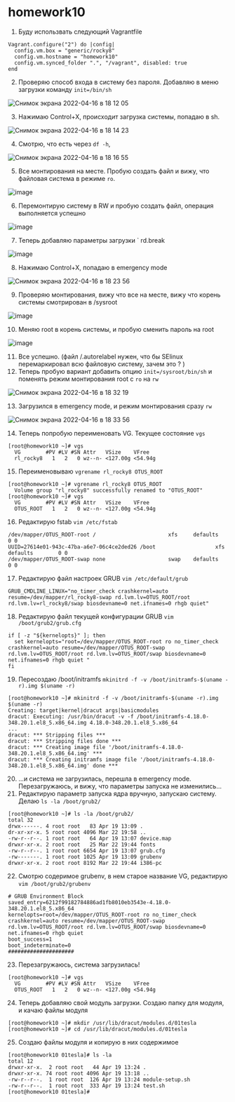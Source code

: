 # homework10
1. Буду использвать следующий Vagrantfile
```
Vagrant.configure("2") do |config|
  config.vm.box = "generic/rocky8"
  config.vm.hostname = "homework10"
  config.vm.synced_folder ".", "/vagrant", disabled: true
end
```
2. Проверяю способ входа в систему без пароля. Добавляю в меню загрузки команду `init=/bin/sh`

![Снимок экрана 2022-04-16 в 18 12 05](https://user-images.githubusercontent.com/98701086/163683457-dcb5dfcb-31da-4242-bc64-8ffce7b0c24a.png)

3. Нажимаю Control+X, происходит загрузка системы, попадаю в sh.

![Снимок экрана 2022-04-16 в 18 14 23](https://user-images.githubusercontent.com/98701086/163683481-96bb73d5-2faf-46bb-b592-8924077e5409.png)

4. Смотрю, что есть через `df -h`, 

![Снимок экрана 2022-04-16 в 18 16 55](https://user-images.githubusercontent.com/98701086/163937520-6f2b350d-aa85-4aa3-a8e9-0cfa9b237766.png)

5. Все монтирования на месте. Пробую создать файл и вижу, что файловая система в режиме `ro`. 

![image](https://user-images.githubusercontent.com/98701086/163937733-884f0621-c780-4049-aeac-5643a9f49708.png)

6. Перемонтирую систему в RW и пробую создать файл, операция выполняется успешно

![image](https://user-images.githubusercontent.com/98701086/163937982-9aae4244-3bad-420b-b579-03e7b3d05705.png)

7. Теперь добавляю параметры загрузки ` rd.break

![image](https://user-images.githubusercontent.com/98701086/163938291-e1e4b2ca-19ef-4ec6-bdd1-accb51a3d2d9.png)

8. Нажимаю Control+X, попадаю в emergency mode

![Снимок экрана 2022-04-16 в 18 23 56](https://user-images.githubusercontent.com/98701086/163938399-3142754b-2a22-4797-ac61-e62d167bf543.png)

9. Проверяю монтирования, вижу что все на месте, вижу что корень системы смотрирован в /sysroot

![image](https://user-images.githubusercontent.com/98701086/163942013-8f1993b4-5677-4620-90fd-256110c7ff8b.png)

10. Меняю root в корень системы, и пробую сменить пароль на root

![image](https://user-images.githubusercontent.com/98701086/163942347-e95cb83f-9ed9-4789-af99-fd2ada960d56.png)

11. Все успешно. (файл /.autorelabel нужен, что бы SElinux перемаркировал всю файловую систему, зачем это ? )
12. Теперь пробую вариант добавить опцию `init=/sysroot/bin/sh` и поменять режим монтирования root с `ro` на `rw`

![Снимок экрана 2022-04-16 в 18 32 19](https://user-images.githubusercontent.com/98701086/163985909-832b97ac-49cc-4c24-8d75-c72b952b2b09.png)

13. Загрузился в emergency mode, и режим монтирования сразу `rw`

![Снимок экрана 2022-04-16 в 18 33 56](https://user-images.githubusercontent.com/98701086/163986221-a4c99d8e-3be0-4ffc-af0d-1402e1b7fc20.png)

14. Теперь попробую переименовать VG. Текущее состояние `vgs`

```
[root@homework10 ~]# vgs
  VG        #PV #LV #SN Attr   VSize    VFree
  rl_rocky8   1   2   0 wz--n- <127.00g <54.94g
  ```
15. Переименовываю `vgrename rl_rocky8 OTUS_ROOT`

```
[root@homework10 ~]# vgrename rl_rocky8 OTUS_ROOT
  Volume group "rl_rocky8" successfully renamed to "OTUS_ROOT"
[root@homework10 ~]# vgs
  VG        #PV #LV #SN Attr   VSize    VFree
  OTUS_ROOT   1   2   0 wz--n- <127.00g <54.94g
```

16. Редактирую fstab `vim /etc/fstab`

```
/dev/mapper/OTUS_ROOT-root /                       xfs     defaults        0 0
UUID=27614e01-943c-47ba-a6e7-06c4ce2ded26 /boot                   xfs     defaults        0 0
/dev/mapper/OTUS_ROOT-swap none                    swap    defaults        0 0
```

17. Редактирую файл настроек GRUB `vim /etc/default/grub`

```
GRUB_CMDLINE_LINUX="no_timer_check crashkernel=auto resume=/dev/mapper/rl_rocky8-swap rd.lvm.lv=OTUS_ROOT/root rd.lvm.lv=rl_rocky8/swap biosdevname=0 net.ifnames=0 rhgb quiet"
```

18. Редактирую файл текущей конфигурации GRUB `vim /boot/grub2/grub.cfg`

```
if [ -z "${kernelopts}" ]; then
  set kernelopts="root=/dev/mapper/OTUS_ROOT-root ro no_timer_check crashkernel=auto resume=/dev/mapper/OTUS_ROOT-swap rd.lvm.lv=OTUS_ROOT/root rd.lvm.lv=OTUS_ROOT/swap biosdevname=0 net.ifnames=0 rhgb quiet "
fi
```

19. Пересоздаю /boot/initramfs `mkinitrd -f -v /boot/initramfs-$(uname -r).img $(uname -r)`

```
[root@homework10 ~]# mkinitrd -f -v /boot/initramfs-$(uname -r).img $(uname -r)
Creating: target|kernel|dracut args|basicmodules
dracut: Executing: /usr/bin/dracut -v -f /boot/initramfs-4.18.0-348.20.1.el8_5.x86_64.img 4.18.0-348.20.1.el8_5.x86_64
...
dracut: *** Stripping files ***
dracut: *** Stripping files done ***
dracut: *** Creating image file '/boot/initramfs-4.18.0-348.20.1.el8_5.x86_64.img' ***
dracut: *** Creating initramfs image file '/boot/initramfs-4.18.0-348.20.1.el8_5.x86_64.img' done ***
```
20. ...и система не загрузилась, перешла в emergency mode. Перезагружаюсь, и вижу, что параметры запуска не изменились...
21. Редактирую параметр запуска ядра вручную, запускаю систему. Делаю `ls -la /boot/grub2/`

```
[root@homework10 ~]# ls -la /boot/grub2/
total 32
drwx------. 4 root root   83 Apr 19 13:09 .
dr-xr-xr-x. 5 root root 4096 Mar 22 19:58 ..
-rw-r--r--. 1 root root   64 Apr 19 13:07 device.map
drwxr-xr-x. 2 root root   25 Mar 22 19:44 fonts
-rw-r--r--. 1 root root 6654 Apr 19 13:07 grub.cfg
-rw-------. 1 root root 1025 Apr 19 13:09 grubenv
drwxr-xr-x. 2 root root 8192 Mar 22 19:44 i386-pc
```

22. Смотрю содеримое grubenv, в нем старое название VG, редактирую `vim /boot/grub2/grubenv` 

```
# GRUB Environment Block
saved_entry=6212f99182784886ad1fb8010eb3543e-4.18.0-348.20.1.el8_5.x86_64
kernelopts=root=/dev/mapper/OTUS_ROOT-root ro no_timer_check crashkernel=auto resume=/dev/mapper/OTUS_ROOT-swap rd.lvm.lv=OTUS_ROOT/root rd.lvm.lv=OTUS_ROOT/swap biosdevname=0 net.ifnames=0 rhgb quiet
boot_success=1
boot_indeterminate=0
#####################
```
23. Перезагружаюсь, система загрузилась! 

```
[root@homework10 ~]# vgs
  VG        #PV #LV #SN Attr   VSize    VFree
  OTUS_ROOT   1   2   0 wz--n- <127.00g <54.94g
```
24. Теперь добавляю свой модуль загрузки. Создаю папку для модуля, и качаю файлы модуля

```
[root@homework10 ~]# mkdir /usr/lib/dracut/modules.d/01tesla
[root@homework10 ~]# cd /usr/lib/dracut/modules.d/01tesla

```
25. Создаю файлы модуля и копирую в них содержимое

```
[root@homework10 01tesla]# ls -la
total 12
drwxr-xr-x.  2 root root   44 Apr 19 13:24 .
drwxr-xr-x. 74 root root 4096 Apr 19 13:18 ..
-rw-r--r--.  1 root root  126 Apr 19 13:24 module-setup.sh
-rw-r--r--.  1 root root  333 Apr 19 13:24 test.sh
[root@homework10 01tesla]#
```


